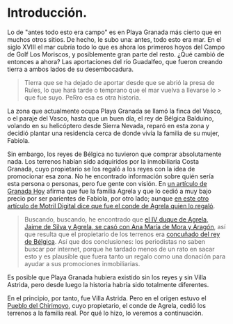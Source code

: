 # Introducción.

Lo de "antes todo esto era campo" es en Playa Granada más cierto que
en muchos otros sitios. De hecho, le subo una: antes, todo esto era
mar. En el siglo XVIII el mar cubría todo lo que es ahora los primeros
hoyos del Campo de Golf Los Moriscos, y posiblemente gran parte del
resto. ¿Qué cambió de entonces a ahora? Las aportaciones del río
Guadalfeo, que fueron creando tierra a ambos lados de su
desembocadura. 

> Tierra que se ha dejado de aportar desde que se abrió la presa de
> Rules, lo que hará tarde o temprano que el mar vuelva a llevarse lo
	> que fue suyo. PeRro esa es otra historia.

La zona que actualmente ocupa Playa Granada se llamó la finca del
Vasco, o el paraje del Vasco, hasta que un buen día, el rey de Bélgica
Balduino, volando en su helicóptero desde Sierra Nevada, reparó en
esta zona y decidió plantar una residencia cerca de donde vivía la
familia de su mujer, Fabiola.

Sin embargo, los reyes de Bélgica no tuvieron que comprar
absolutamente nada. Los terrenos habían sido adquiridos por la
inmobiliaria Costa Granada, cuyo propietario se los regaló a los reyes
con la idea de promocionar esa zona. No he encontrado información
sobre quién sería esta persona o personas, pero fue gente con
visión. En [un artículo de Granada
Hoy](https://www.granadahoy.com/granada/Villa-Astrida-queda-epoca-dorada_0_709429403.html)
afirma que fue la familia Agrela y que lo cedió a muy bajo precio por
ser parientes de Fabiola, por otro lado; aunque [en este otro artículo
de Motril Digital dice que fue el conde de Agrela quien lo
regaló](http://motrildigital.mobile.blogia.com/2011/agosto.php).

> Buscando, buscando, he encontrado que [el IV duque de Agrela, Jaime
de Silva y Agrela, se casó con Ana María de Mora y
Aragón](https://es-es.facebook.com/notes/enrique-lafuente-mu%C3%B1oz/memoria-de-la-realeza-espa%C3%B1ola-de-aquellos-barros-vienen-estos-lodos/3393784494769/),
> así que resulta que el propietario de los terrenos era [concuñado
del rey de
Bélgica](https://es.wikipedia.org/wiki/Fabiola_de_Mora_y_Arag%C3%B3n#Familia). Así
que dos conclusiones: los periodistas no saben buscar por internet,
porque he tardado menos de un rato en sacar esto y es plausible que
fuera tanto un regalo como una donación para ayudar a sus promociones
inmobiliarias. 

Es posible que Playa Granada hubiera existido sin los reyes y
sin Villa Astrida, pero desde luego la historia habría sido totalmente
diferentes.

En el principio, por tanto, fue Villa Astrida. Pero en el origen
estuvo el [Pueblo del Chirimoyo](pois/pueblo-del-chirimoyo.md), cuyo
propietario, el conde de Agrela, 
cedió los terrenos a la familia real. Por qué lo hizo, lo veremos a continuación.

